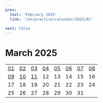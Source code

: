 ```yaml
---
prev:
  text: 'February 2025'
  link: '/en/practice/calendar/2025/02'

next: false
---
```


# March 2025

<table class="calendar">
	<tr>
		<td><a href=/en/practice/prob/2025/03/01>01</a><br><Badge type="tip" text="Def"/></td>
		<td><a href=/en/practice/prob/2025/03/02>02</a><br><Badge type="danger" text="Bid"/></td>
		<td><a href=/en/practice/prob/2025/03/03>03</a><br><Badge type="warning" text="Play"/></td>
		<td><a href=/en/practice/prob/2025/03/04>04</a><br><Badge type="tip" text="Def"/></td>
		<td><a href=/en/practice/prob/2025/03/05>05</a><br><Badge type="danger" text="Bid"/></td>
		<td><a href=/en/practice/prob/2025/03/06>06</a><br><Badge type="warning" text="Play"/></td>
		<td><a href=/en/practice/prob/2025/03/07>07</a><br><Badge type="warning" text="Play"/></td>
		<td><a href=/en/practice/prob/2025/03/08>08</a><br><Badge type="warning" text="Play"/></td>
	</tr>
	<tr>
		<td><a href=/en/practice/prob/2025/03/09>09</a><br><Badge type="danger" text="Bid"/></td>
		<td><a href=/en/practice/prob/2025/03/10>10</a><br><Badge type="warning" text="Play"/></td>
		<td><a href=/en/practice/prob/2025/03/11>11</a><br><Badge type="tip" text="Def"/></td>
		<td>12</td>
		<td>13</td>
		<td>14</td>
		<td>15</td>
		<td>16</td>
	</tr>
	<tr>
		<td>17</td>
		<td>18</td>
		<td>19</td>
		<td>20</td>
		<td>21</td>
		<td>22</td>
		<td>23</td>
		<td>24</td>
	</tr>
    <tr>
        <td>25</td>
		<td>26</td>
		<td>27</td>
		<td>28</td>
		<td>29</td>
		<td>30</td>
		<td>31</td>
		<td></td>
	</tr>
</table>

[<Badge type="tip" text="Learning ->"/>](/en/learning/calendar/2025/03) <Badge type="info" text="Practice &uarr;"/>